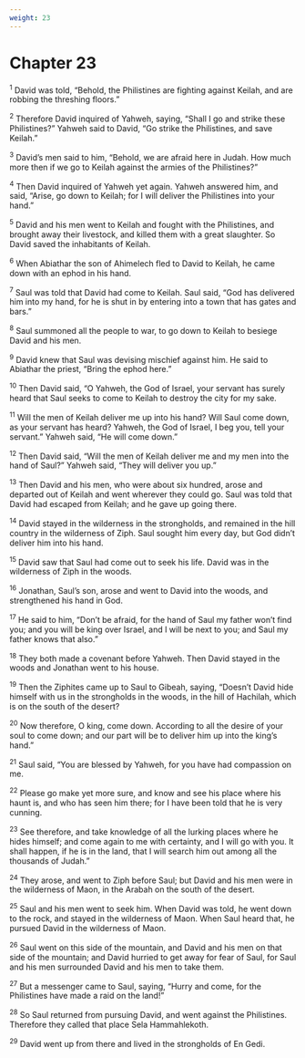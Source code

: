 ```yaml
---
weight: 23
---
```


# Chapter 23

<sup>1</sup> David was told, “Behold, the Philistines are fighting against Keilah, and are robbing the threshing floors.” 

<sup>2</sup> Therefore David inquired of Yahweh, saying, “Shall I go and strike these Philistines?” Yahweh said to David, “Go strike the Philistines, and save Keilah.” 

<sup>3</sup> David’s men said to him, “Behold, we are afraid here in Judah. How much more then if we go to Keilah against the armies of the Philistines?” 

<sup>4</sup> Then David inquired of Yahweh yet again. Yahweh answered him, and said, “Arise, go down to Keilah; for I will deliver the Philistines into your hand.” 

<sup>5</sup> David and his men went to Keilah and fought with the Philistines, and brought away their livestock, and killed them with a great slaughter. So David saved the inhabitants of Keilah. 

<sup>6</sup> When Abiathar the son of Ahimelech fled to David to Keilah, he came down with an ephod in his hand. 

<sup>7</sup> Saul was told that David had come to Keilah. Saul said, “God has delivered him into my hand, for he is shut in by entering into a town that has gates and bars.” 

<sup>8</sup> Saul summoned all the people to war, to go down to Keilah to besiege David and his men. 

<sup>9</sup> David knew that Saul was devising mischief against him. He said to Abiathar the priest, “Bring the ephod here.” 

<sup>10</sup> Then David said, “O Yahweh, the God of Israel, your servant has surely heard that Saul seeks to come to Keilah to destroy the city for my sake. 

<sup>11</sup> Will the men of Keilah deliver me up into his hand? Will Saul come down, as your servant has heard? Yahweh, the God of Israel, I beg you, tell your servant.” Yahweh said, “He will come down.” 

<sup>12</sup> Then David said, “Will the men of Keilah deliver me and my men into the hand of Saul?” Yahweh said, “They will deliver you up.” 

<sup>13</sup> Then David and his men, who were about six hundred, arose and departed out of Keilah and went wherever they could go. Saul was told that David had escaped from Keilah; and he gave up going there. 

<sup>14</sup> David stayed in the wilderness in the strongholds, and remained in the hill country in the wilderness of Ziph. Saul sought him every day, but God didn’t deliver him into his hand. 

<sup>15</sup> David saw that Saul had come out to seek his life. David was in the wilderness of Ziph in the woods. 

<sup>16</sup> Jonathan, Saul’s son, arose and went to David into the woods, and strengthened his hand in God. 

<sup>17</sup> He said to him, “Don’t be afraid, for the hand of Saul my father won’t find you; and you will be king over Israel, and I will be next to you; and Saul my father knows that also.” 

<sup>18</sup> They both made a covenant before Yahweh. Then David stayed in the woods and Jonathan went to his house. 

<sup>19</sup> Then the Ziphites came up to Saul to Gibeah, saying, “Doesn’t David hide himself with us in the strongholds in the woods, in the hill of Hachilah, which is on the south of the desert? 

<sup>20</sup> Now therefore, O king, come down. According to all the desire of your soul to come down; and our part will be to deliver him up into the king’s hand.” 

<sup>21</sup> Saul said, “You are blessed by Yahweh, for you have had compassion on me. 

<sup>22</sup> Please go make yet more sure, and know and see his place where his haunt is, and who has seen him there; for I have been told that he is very cunning. 

<sup>23</sup> See therefore, and take knowledge of all the lurking places where he hides himself; and come again to me with certainty, and I will go with you. It shall happen, if he is in the land, that I will search him out among all the thousands of Judah.” 

<sup>24</sup> They arose, and went to Ziph before Saul; but David and his men were in the wilderness of Maon, in the Arabah on the south of the desert. 

<sup>25</sup> Saul and his men went to seek him. When David was told, he went down to the rock, and stayed in the wilderness of Maon. When Saul heard that, he pursued David in the wilderness of Maon. 

<sup>26</sup> Saul went on this side of the mountain, and David and his men on that side of the mountain; and David hurried to get away for fear of Saul, for Saul and his men surrounded David and his men to take them. 

<sup>27</sup> But a messenger came to Saul, saying, “Hurry and come, for the Philistines have made a raid on the land!” 

<sup>28</sup> So Saul returned from pursuing David, and went against the Philistines. Therefore they called that place Sela Hammahlekoth. 

<sup>29</sup> David went up from there and lived in the strongholds of En Gedi. 


